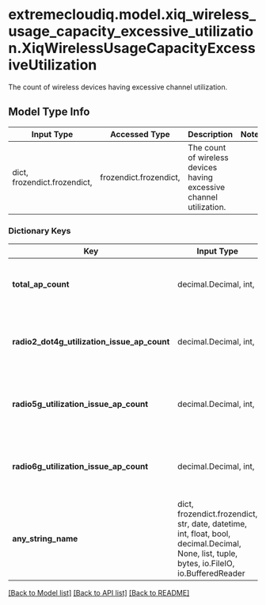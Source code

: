 # extremecloudiq.model.xiq_wireless_usage_capacity_excessive_utilization.XiqWirelessUsageCapacityExcessiveUtilization

The count of wireless devices having excessive channel utilization.

## Model Type Info
Input Type | Accessed Type | Description | Notes
------------ | ------------- | ------------- | -------------
dict, frozendict.frozendict,  | frozendict.frozendict,  | The count of wireless devices having excessive channel utilization. | 

### Dictionary Keys
Key | Input Type | Accessed Type | Description | Notes
------------ | ------------- | ------------- | ------------- | -------------
**total_ap_count** | decimal.Decimal, int,  | decimal.Decimal,  | The counts of All APs with excessive utilization | [optional] value must be a 64 bit integer
**radio2_dot4g_utilization_issue_ap_count** | decimal.Decimal, int,  | decimal.Decimal,  | The counts of APs with excessive utilization on 2.4 GHz radio | [optional] value must be a 64 bit integer
**radio5g_utilization_issue_ap_count** | decimal.Decimal, int,  | decimal.Decimal,  | The counts of APs with excessive utilization on 5 GHz radio | [optional] value must be a 64 bit integer
**radio6g_utilization_issue_ap_count** | decimal.Decimal, int,  | decimal.Decimal,  | The counts of APs with excessive utilization on 6 GHz radio | [optional] value must be a 64 bit integer
**any_string_name** | dict, frozendict.frozendict, str, date, datetime, int, float, bool, decimal.Decimal, None, list, tuple, bytes, io.FileIO, io.BufferedReader | frozendict.frozendict, str, BoolClass, decimal.Decimal, NoneClass, tuple, bytes, FileIO | any string name can be used but the value must be the correct type | [optional]

[[Back to Model list]](../../README.md#documentation-for-models) [[Back to API list]](../../README.md#documentation-for-api-endpoints) [[Back to README]](../../README.md)

